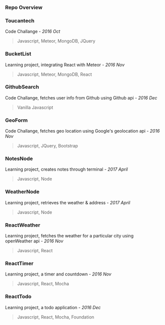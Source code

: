 <h3>Repo Overview</h3>

<h3>Toucantech</h3>
 
Code Challange - *2016 Oct*
>Javascript, Meteor, MongoDB, JQuery
 
<h3>BucketList</h3>

Learning project, integrating React with Meteor - *2016 Nov*
>Javascript, Meteor, MongoDB, React 

<h3>GithubSearch</h3>

Code Challange, fetches user info from Github using Github api - *2016 Dec*
>Vanilla Javascript

<h3>GeoForm</h3>

Code Challange, fetches geo location using Google's geolocation api - *2016 Nov*
>Javascript, JQuery, Bootstrap

<h3>NotesNode</h3>

Learning project, creates notes through terminal - *2017 April*
>Javascript, Node

<h3>WeatherNode</h3>

Learning project, retrieves the weather & address - *2017 April*
>Javascript, Node

<h3>ReactWeather</h3>

Learning project, fetches the weather for a particular city using openWeather api - *2016 Nov*
>Javascript, React

<h3>ReactTimer</h3>

Learning project, a timer and countdown - *2016 Nov*
>Javascript, React, Mocha

<h3>ReactTodo</h3>

Learning project, a todo application - *2016 Dec*
>Javascript, React, Mocha, Foundation
 
